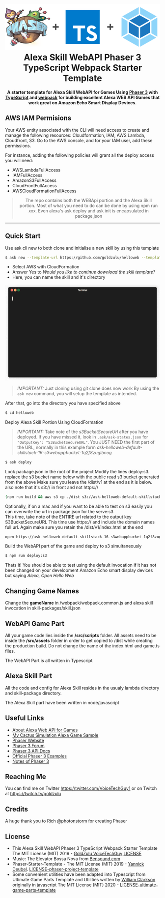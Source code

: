 <h1 align="center">
  <br>
  <a href="https://github.com/goldzulu/helloweb#readme"><img src="readme/header.png" alt="header" width="600"></a>
  <br>
  Alexa Skill WebAPI Phaser 3 TypeScript Webpack Starter Template
  <br>
</h1>

<h4 align="center">
A starter template for Alexa Skill WebAPI for Games Using <a href="https://phaser.io/" target="_blank" >Phaser 3</a> with <a href="https://www.typescriptlang.org/index.html" target="_blank" >TypeScript</a> and <a href="https://webpack.js.org/" target="_blank" >webpack</a> for building excellent Alexa WEB API Games that work great on Amazon Echo Smart Display Devices.</h4>

## AWS IAM Permisions
Your AWS entity associated with the CLI will need access to create and manage the following resources: Cloudformation, IAM, AWS Lambda, Cloudfront, S3. Go to the AWS console, and for your IAM user, add these permissions.

For instance, adding the following policies will grant all the deploy access you will need:
* AWSLambdaFullAccess
* IAMFullAccess
* AmazonS3FullAccess
* CloudFrontFullAccess
* AWSCloudFormationFullAccess

<blockquote align="center">
The repo contains both the WEBApi portion and the Alexa Skill portion. Most of what you need to do can be done by using npm run xxx. Even alexa's ask deploy and ask init is encapsulated in package.json
</blockquote>

---
## Quick Start

Use ask cli new to both clone and initialise a new skill by using this template
```bash
$ ask new --template-url https://github.com/goldzulu/helloweb --template-branch main
```
* Select AWS with CloudFormation
* Answer Yes to _Would you like to continue download the skill template?_
* Here, you can name the skill and it's directory

<p align="center"><img src="/readme/alexawebapisetup.gif?raw=true"/></p>

> *IMPORTANT:* Just cloning using git clone does now work 
> By using the `ask new` command, you will setup the template as intended.

After that, go into the directory you have specified above
```bash
$ cd helloweb
```

Deploy Alexa Skill Portion Using CloudFormation 
> *IMPORTANT:* Take note of the _s3BucketSecureUrl_ after you have deployed.
> If you have missed it, look in `.ask/ask-states.json` for `"OutputKey": "S3BucketSecureURL"`. 
> You JUST NEED the first part of the URL, normally in this example form _ask-helloweb-default-skillstack-16-s3webappbucket-1q2f8zuglbnog_
```bash
$ ask deploy
```
Look package.json in the root of the project
Modify the lines deploy:s3. replace the s3 bucket name below with the public read s3 bucket generated from the above
Make sure you leave the /dist/v1 at the end as it is below. also note that it's s3:// in front and not https://
```bash
(npm run build && aws s3 cp ./dist s3://ask-helloweb-default-skillstack-16-s3webappbucket-1q2f8zuglbnog/dist/v1 --recursive --acl public-read)
```

Optionally, if on a mac and if you want to be able to test on s3 easily you can overwrite the url in package.json for the serve:s3  
This time, take note of the ENTIRE url related to the output key S3BucketSecureURL
This time use https:// and include the domain names full url. Again make sure you retain the /dist/v1/index.html at the end
```bash
open https://ask-helloweb-default-skillstack-16-s3webappbucket-1q2f8zuglbnog.s3.amazonaws.com/dist/v1/index.html
```

Build the WebAPI part of the game and deploy to s3 simultaneously
```bash
$ npm run deploy:s3
```
Thats it! You should be able to test using the default invocation if it has not been changed on your development Amazon Echo smart display devices but saying _Alexa, Open Hello Web_

## Changing Game Names

Change the **gameName** in /webpack/webpack.common.js and alexa skill invocation in skill-packages/skill.json

## WebAPI Game Part

All your game code lies inside the **/src/scripts** folder. All assets need to be inside the **/src/assets** folder in order to get copied to /dist while creating the production build. Do not change the name of the index.html and game.ts files.

The WebAPI Part is all written in Typescript

## Alexa Skill Part

All the code and config for Alexa Skill resides in the usualy lambda directory and skill-package directory.

The Alexa Skill part have been written in node/javascript



## Useful Links

- [About Alexa Web API for Games](https://developer.amazon.com/en-GB/docs/alexa/web-api-for-games/alexa-games-about.html)
- [My Cactus Simulation Alexa Game Sample](https://github.com/alexa/skill-sample-nodejs-web-api-my-cactus)
- [Phaser Website](https://phaser.io/)
- [Phaser 3 Forum](https://phaser.discourse.group/)
- [Phaser 3 API Docs](https://photonstorm.github.io/phaser3-docs/)
- [Official Phaser 3 Examples](http://labs.phaser.io/)
- [Notes of Phaser 3](https://rexrainbow.github.io/phaser3-rex-notes/docs/site/index.html)

## Reaching Me

You can find me on Twitter https://twitter.com/VoiceTechGuy1 or on Twitch at https://twitch.tv/goldzulu

## Credits

A huge thank you to Rich [@photonstorm](https://github.com/photonstorm) for creating Phaser

## License

* This Alexa Skill WebAPI Phaser 3 TypeScript Webpack Starter Template The MIT License (MIT) 2019 - [GoldZulu VoiceTechGuy](https://github.com/goldzulu) [LICENSE](LICENSE.txt)
* Music: The Elevator Bossa Nova from [Bensound.com](https://www.bensound.com/licensing)
* Phaser-Starter-Template - The MIT License (MIT) 2019 - [Yannick Deubel](https://github.com/yandeu). [LICENSE-phaser-project-template](LICENSE-phaser-project-template.txt)
* Some convenient utilities have been adapted into Typescript from Ultimate Game Parts Template and Utilities written by [William Clarkson](https://phasergames.com) originally in javascript The MIT License (MIT) 2020 - [LICENSE-ultimate-game-parts-template](LICENSE-ultimate-game-parts-template.txt)
